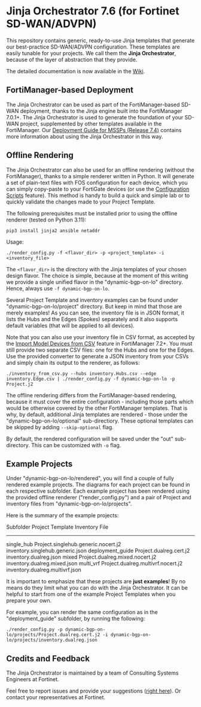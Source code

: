 # Jinja Orchestrator 7.6 (for Fortinet SD-WAN/ADVPN)

This repository contains generic, ready-to-use Jinja templates that generate our best-practice SD-WAN/ADVPN configuration.
These templates are easily tunable for your projects.
We call them the **Jinja Orchestrator**, because of the layer of abstraction that they provide.

The detailed documentation is now available in the [Wiki](https://github.com/fortinet-solutions-cse/sdwan-advpn-reference/wiki).

## FortiManager-based Deployment

The Jinja Orchestrator can be used as part of the FortiManager-based SD-WAN deployment, thanks to the Jinja engine built into the
FortiManager 7.0.1+. The Jinja Orchestrator is used to generate the foundation of your SD-WAN project, supplemented by other templates available in the FortiManager. Our [Deployment Guide for MSSPs (Release 7.4)](https://docs.fortinet.com/document/fortigate/7.4.0/sd-wan-deployment-for-mssps/705134/introduction) contains more information about using the Jinja Orchestrator in this way.

## Offline Rendering

The Jinja Orchestrator can also be used for an offline rendering (without the FortiManager), thanks to a simple renderer written in Python. 
It will generate a set of plain-text files with FOS configuration for each device, which you can simply copy-paste to your
FortiGate devices (or use the [Configuration Scripts](https://docs.fortinet.com/document/fortigate/7.0.6/administration-guide/780930/configuration-scripts) feature). This method is handy to build a quick and simple lab or to quickly validate the changes made to your 
Project Template. 

The following prerequisites must be installed prior to using the offline renderer (tested on Python 3.11):

```
pip3 install jinja2 ansible netaddr
```

Usage: 

```
./render_config.py -f <flavor_dir> -p <project_template> -i <inventory_file>
```

The `<flavor_dir>` is the directory with the Jinja templates of your chosen design flavor.
The choice is simple, because at the moment of this writing we provide a single unified flavor in the "dynamic-bgp-on-lo" directory. 
Hence, always use `-f dynamic-bgp-on-lo`. 

Several Project Template and inventory examples can be found under "dynamic-bgp-on-lo/project" directory. But keep in mind that those are 
merely examples! As you can see, the inventory file is in JSON format, it lists the Hubs and the Edges (Spokes) separately and it also 
supports default variables (that will be applied to all devices).

Note that you can also use your inventory file in CSV format, as accepted by the [Import Model Devices from CSV](https://docs.fortinet.com/document/fortimanager/7.6.2/administration-guide/277097) feature in FortiManager 7.2+.
You must still provide two separate CSV files: one for the Hubs and one for the Edges.
Use the provided converter to generate a JSON inventory from your CSVs and simply chain its output to the renderer, as follows:

```
./inventory_from_csv.py --hubs inventory.Hubs.csv --edge inventory.Edge.csv | ./render_config.py -f dynamic-bgp-on-lo -p Project.j2
```

The offline rendering differs from the FortiManager-based rendering, because it must cover the entire configuration - including those parts
which would be otherwise covered by the other FortiManager templates. That is why, by default, additional Jinja templates are rendered -
those under the "dynamic-bgp-on-lo/optional" sub-directiory. These optional templates can be skipped by adding `--skip-optional` flag.

By default, the rendered configuration will be saved under the "out" sub-directory. This can be customized with `-o` flag.

## Example Projects

Under "dynamic-bgp-on-lo/rendered", you will find a couple of fully rendered example projects.
The diagrams for each project can be found in each respective subfolder. 
Each example project has been rendered using the provided offline renderer ("render_config.py") and a pair of Project and inventory files
from "dynamic-bgp-on-lo/projects".

Here is the summary of the example projects:

Subfolder            Project Template                        Inventory File
------------         ------------------------------------    ---------------------------------
single_hub           Project.singlehub.generic.nocert.j2     inventory.singlehub.generic.json
deployment_guide     Project.dualreg.cert.j2                 inventory.dualreg.json
mixed                Project.dualreg.mixed.nocert.j2         inventory.dualreg.mixed.json
multi_vrf            Project.dualreg.multivrf.nocert.j2      inventory.dualreg.multivrf.json

It is important to emphasize that these projects are **just examples**!
By no means do they limit what you can do with the Jinja Orchestrator.
It can be helpful to start from one of the example Project Templates when you prepare your own. 

For example, you can render the same configuration as in the "deployment_guide" subfolder, by running the following:

```
./render_config.py -p dynamic-bgp-on-lo/projects/Project.dualreg.cert.j2 -i dynamic-bgp-on-lo/projects/inventory.dualreg.json
```

## Credits and Feedback

The Jinja Orchestrator is maintained by a team of Consulting Systems Engineers at Fortinet. 

Feel free to report issues and provide your suggestions ([right here](https://github.com/fortinet-solutions-cse/sdwan-advpn-reference/issues)).
Or contact your representatives at Fortinet. 
